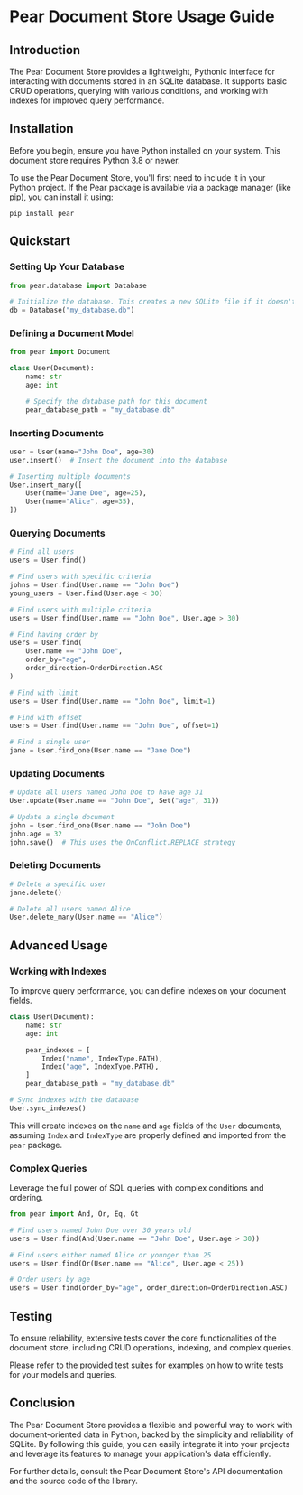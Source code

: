 # Pear Document Store Usage Guide

## Introduction
The Pear Document Store provides a lightweight, Pythonic interface for interacting with documents stored in an SQLite database. It supports basic CRUD operations, querying with various conditions, and working with indexes for improved query performance.

## Installation
Before you begin, ensure you have Python installed on your system. This document store requires Python 3.8 or newer.

To use the Pear Document Store, you'll first need to include it in your Python project. If the Pear package is available via a package manager (like pip), you can install it using:

```
pip install pear
```

## Quickstart

### Setting Up Your Database
```python
from pear.database import Database

# Initialize the database. This creates a new SQLite file if it doesn't exist.
db = Database("my_database.db")
```

### Defining a Document Model
```python
from pear import Document

class User(Document):
    name: str
    age: int

    # Specify the database path for this document
    pear_database_path = "my_database.db"
```

### Inserting Documents
```python
user = User(name="John Doe", age=30)
user.insert()  # Insert the document into the database

# Inserting multiple documents
User.insert_many([
    User(name="Jane Doe", age=25),
    User(name="Alice", age=35),
])
```

### Querying Documents
```python
# Find all users
users = User.find()

# Find users with specific criteria
johns = User.find(User.name == "John Doe")
young_users = User.find(User.age < 30)

# Find users with multiple criteria
users = User.find(User.name == "John Doe", User.age > 30)

# Find having order by
users = User.find(
    User.name == "John Doe", 
    order_by="age", 
    order_direction=OrderDirection.ASC
)

# Find with limit
users = User.find(User.name == "John Doe", limit=1)

# Find with offset
users = User.find(User.name == "John Doe", offset=1)

# Find a single user
jane = User.find_one(User.name == "Jane Doe")
```

### Updating Documents
```python
# Update all users named John Doe to have age 31
User.update(User.name == "John Doe", Set("age", 31))

# Update a single document
john = User.find_one(User.name == "John Doe")
john.age = 32
john.save()  # This uses the OnConflict.REPLACE strategy
```

### Deleting Documents
```python
# Delete a specific user
jane.delete()

# Delete all users named Alice
User.delete_many(User.name == "Alice")
```

## Advanced Usage

### Working with Indexes
To improve query performance, you can define indexes on your document fields.

```python
class User(Document):
    name: str
    age: int

    pear_indexes = [
        Index("name", IndexType.PATH),
        Index("age", IndexType.PATH),
    ]
    pear_database_path = "my_database.db"

# Sync indexes with the database
User.sync_indexes()
```

This will create indexes on the `name` and `age` fields of the `User` documents, assuming `Index` and `IndexType` are properly defined and imported from the `pear` package.

### Complex Queries
Leverage the full power of SQL queries with complex conditions and ordering.

```python
from pear import And, Or, Eq, Gt

# Find users named John Doe over 30 years old
users = User.find(And(User.name == "John Doe", User.age > 30))

# Find users either named Alice or younger than 25
users = User.find(Or(User.name == "Alice", User.age < 25))

# Order users by age
users = User.find(order_by="age", order_direction=OrderDirection.ASC)
```

## Testing
To ensure reliability, extensive tests cover the core functionalities of the document store, including CRUD operations, indexing, and complex queries.

Please refer to the provided test suites for examples on how to write tests for your models and queries.

## Conclusion
The Pear Document Store provides a flexible and powerful way to work with document-oriented data in Python, backed by the simplicity and reliability of SQLite. By following this guide, you can easily integrate it into your projects and leverage its features to manage your application's data efficiently.

For further details, consult the Pear Document Store's API documentation and the source code of the library.